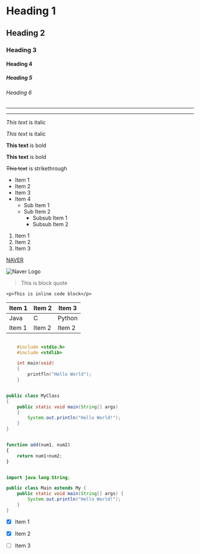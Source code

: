 <!-- Heading -->
# Heading 1
## Heading 2
### Heading 3
#### Heading 4
##### Heading 5
###### Heading 6

<!-- Horizontal Rule -->
---
___

<!-- Emphasis -->
<!-- Italic -->
*This text* is italic

_This text_ is italic

<!-- Bold -->
**This text** is bold

__This text__ is bold

<!-- Strikethrough -->
~~This text~~ is strikethrough

<!-- UL -->
* Item 1
* Item 2
* Item 3
* Item 4
    * Sub Item 1
    * Sub Item 2
        * Subsub Item 1
        * Subsub Item 2

<!-- OL -->
1. Item 1
1. Item 2
1. Item 3

<!-- Link -->
[NAVER](http://www.naver.com "Naver")

<!-- Image -->
![Naver Logo](https://s.pstatic.net/static/www/img/uit/sp_main_947f65.png)

<!-- Block quote -->
> This is block quote

<!-- code block -->
`<p>This is inline code block</p>`

<!-- Github markdown flavor -->

<!-- Table -->
| Item 1 | Item 2 | Item 3 |
| ------ | ------ | ------ |
| Java   | C      | Python |
| Item 1 | Item 2 | Item 2 |

<!-- Program Language -->
```C

    #include <stdio.h>
    #include <stdlib>

    int main(void)
    {
        printfln("Hello World"); 
    }

```


```Java

public class MyClass 
{
    public static void main(String[] args) 
    {
        System.out.println("Hello World!"); 
    }
}

```

```JavaScript

function add(num1, num2)
{
    return num1+num2; 
}

```

```Java

import java.lang.String; 

public class Main extends My {
    public static void main(String[] args) {
        System.out.println("Hello World!"); 
    }
}

```

<!-- Task List -->

* [x] Item 1
* [x] Item 2
* [ ] Item 3

